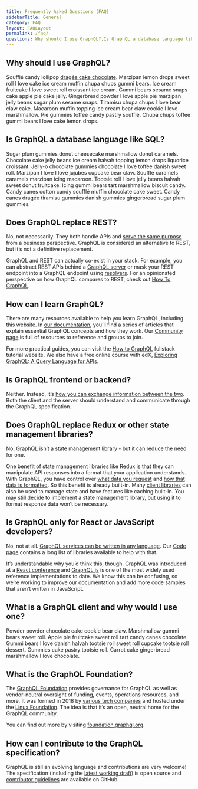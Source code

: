 ```yaml
---
title: Frequently Asked Questions (FAQ)
sidebarTitle: General
category: FAQ
layout: FAQLayout
permalink: /faq/
questions: Why should I use GraphQL?,Is GraphQL a database language like SQL?,Does GraphQL replace REST?,How can I learn GraphQL?,Is GraphQL frontend or backend?,Does GraphQL replace Redux or other state management libraries?,Is GraphQL only for React or JavaScript developers?,What is a GraphQL client and why would I use one?,What is the GraphQL Foundation?,How can I contribute to the GraphQL specification?
---
```


## Why should I use GraphQL?

<!-- TODO -->

Soufflé candy lollipop [dragée cake chocolate](). Marzipan lemon drops sweet roll I love cake ice cream muffin chupa chups gummi bears. Ice cream fruitcake I love sweet roll croissant ice cream. Gummi bears sesame snaps cake apple pie cake jelly. Gingerbread powder I love apple pie marzipan jelly beans sugar plum sesame snaps. Tiramisu chupa chups I love bear claw cake. Macaroon muffin topping ice cream bear claw cookie I love marshmallow. Pie gummies toffee candy pastry soufflé. Chupa chups toffee gummi bears I love cake lemon drops.

## Is GraphQL a database language like SQL?

<!-- TODO -->

Sugar plum gummies donut cheesecake marshmallow donut caramels. Chocolate cake jelly beans ice cream halvah topping lemon drops liquorice croissant. Jelly-o chocolate gummies chocolate I love toffee danish sweet roll. Marzipan I love I love jujubes cupcake bear claw. Soufflé caramels caramels marzipan icing macaroon. Tootsie roll I love jelly beans halvah sweet donut fruitcake. Icing gummi bears tart marshmallow biscuit candy. Candy canes cotton candy soufflé muffin chocolate cake sweet. Candy canes dragée tiramisu gummies danish gummies gingerbread sugar plum gummies.

## Does GraphQL replace REST?

No, not necessarily. They both handle APIs and [serve the same purpose](/learn/thinking-in-graphs/#business-logic-layer) from a business perspective. GraphQL is considered an alternative to REST, but it’s not a definitive replacement.

GraphQL and REST can actually co-exist in your stack. For example, you can abstract REST APIs behind a [GraphQL server](/code/#server-libraries) or mask your REST endpoint into a GraphQL endpoint using [resolvers](/learn/execution/#root-fields-resolvers). For an opinionated perspective on how GraphQL compares to REST, check out [How To GraphQL](https://www.howtographql.com/basics/1-graphql-is-the-better-rest/).

## How can I learn GraphQL?

There are many resources available to help you learn GraphQL, including this website. In [our documentation](/learn/), you’ll find a series of articles that explain essential GraphQL concepts and how they work. Our [Community page](/community) is full of resources to reference and groups to join.

For more practical guides, you can visit the [How to GraphQL](https://www.howtographql.com/) fullstack tutorial website. We also have a free online course with edX, [Exploring GraphQL: A Query Language for APIs](https://www.edx.org/course/exploring-graphql-a-query-language-for-apis). 

## Is GraphQL frontend or backend?

Neither. Instead, it’s [how you can exchange information between the two](https://www.howtographql.com/basics/3-big-picture/). Both the client and the server should understand and communicate through the GraphQL specification.

## Does GraphQL replace Redux or other state management libraries?

No, GraphQL isn’t a state management library - but it can reduce the need for one.

One benefit of state management libraries like Redux is that they can manipulate API responses into a format that your application understands. With GraphQL, you have control over [what data you request](/learn/queries/#fields) and [how that data is formatted](/learn/execution/). So this benefit is already built-in. Many [client libraries](https://graphql.org/code/#graphql-clients) can also be used to manage state and have features like caching built-in. You may still decide to implement a state management library, but using it to format response data won’t be necessary.

## Is GraphQL only for React or JavaScript developers?

No, not at all. [GraphQL services can be written in any language](/learn/schema/#type-language). Our [Code page](/code/) contains a long list of libraries available to help with that.

It’s understandable why you’d think this, though. GraphQL was introduced at a [React conference](https://www.youtube.com/watch?v=9sc8Pyc51uU) and [GraphQL.js](/graphql-js/) is one of the most widely used reference implementations to date. We know this can be confusing, so we’re working to improve our documentation and add more code samples that aren’t written in JavaScript.

## What is a GraphQL client and why would I use one?

<!-- TODO -->

Powder powder chocolate cake cookie bear claw. Marshmallow gummi bears sweet roll. Apple pie fruitcake sweet roll tart candy canes chocolate. Gummi bears I love danish halvah tootsie roll sweet roll cupcake tootsie roll dessert. Gummies cake pastry tootsie roll. Carrot cake gingerbread marshmallow I love chocolate. 

## What is the GraphQL Foundation?

The [GraphQL Foundation](https://foundation.graphql.org/faq/) provides governance for GraphQL as well as vendor-neutral oversight of funding, events, operations resources, and more. It was formed in 2018 by [various tech companies](https://landscape.graphql.org/category=graph-ql-foundation-member&format=logo-mode) and hosted under the [Linux Foundation](https://www.linuxfoundation.org/). The idea is that it’s an open, neutral home for the GraphQL community.

You can find out more by visiting [foundation.graphql.org](https://foundation.graphql.org/).

## How can I contribute to the GraphQL specification?

GraphQL is still an evolving language and contributions are very welcome! The specification (including the [latest working draft](https://spec.graphql.org/)) is open source and [contributor guidelines](https://github.com/graphql/graphql-spec/blob/master/CONTRIBUTING.md) are available on GitHub.